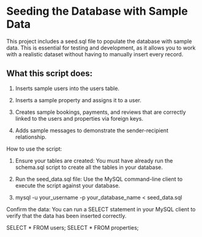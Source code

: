 # Seeding the Database with Sample Data

This project includes a seed.sql file to populate the database with sample data. This is essential for testing and development, as it allows you to work with a realistic dataset without having to manually insert every record.

## What this script does:
   1. Inserts sample users into the users table.

   2. Inserts a sample property and assigns it to a user.

   3. Creates sample bookings, payments, and reviews that are correctly linked to the users and properties via foreign keys.

   4. Adds sample messages to demonstrate the sender-recipient relationship.

How to use the script:
   1.  Ensure your tables are created: You must have already run the schema.sql script to create all the tables in your database.

   2.  Run the seed_data.sql file: Use the MySQL command-line client to execute the script against your database.

   3.  mysql -u your_username -p your_database_name < seed_data.sql

Confirm the data: You can run a SELECT statement in your MySQL client to verify that the data has been inserted correctly.

SELECT * FROM users;
SELECT * FROM properties;
